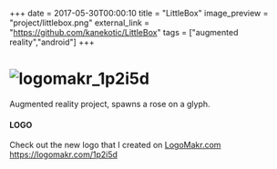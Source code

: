 +++
date = 2017-05-30T00:00:10
title = "LittleBox"
image_preview = "project/littlebox.png"
external_link = "https://github.com/kanekotic/LittleBox"
tags = ["augmented reality","android"]
+++
# ![logomakr_1p2i5d](https://user-images.githubusercontent.com/3071208/42305129-cd1dd81c-8029-11e8-892a-c30fe3140462.png)
Augmented reality project, spawns a rose on a glyph.

#### LOGO

Check out the new logo that I created on <a href="http://logomakr.com" title="Logo Makr">LogoMakr.com</a> https://logomakr.com/1p2i5d

